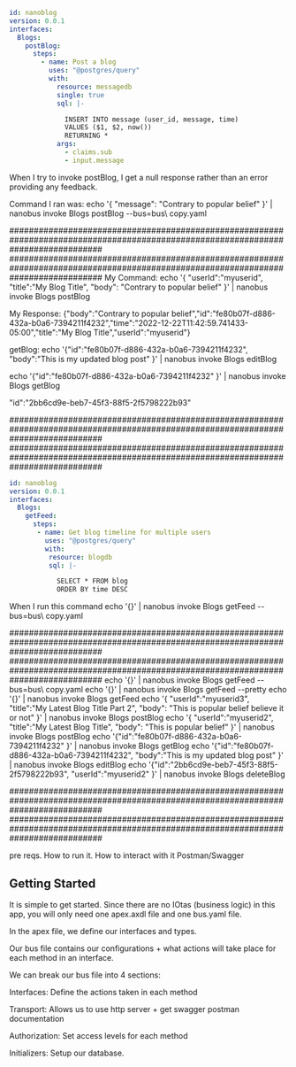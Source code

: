 ```yaml
id: nanoblog
version: 0.0.1
interfaces:
  Blogs:
    postBlog:
      steps:
        - name: Post a blog
          uses: "@postgres/query"
          with:
            resource: messagedb
            single: true
            sql: |-

              INSERT INTO message (user_id, message, time)
              VALUES ($1, $2, now())
              RETURNING *
            args:
              - claims.sub
              - input.message
```

When I try to invoke postBlog, I get a null response rather than an error providing any feedback.

Command I ran was:
echo '{ "message": "Contrary to popular belief" }' | nanobus invoke Blogs postBlog --bus=bus\ copy.yaml 

###################################################################################################################################
###################################################################################################################################
My Command:
echo '{ "userId":"myuserid", "title":"My Blog Title", "body": "Contrary to popular belief" }' | nanobus invoke Blogs postBlog

My Response:
{"body":"Contrary to popular belief","id":"fe80b07f-d886-432a-b0a6-7394211f4232","time":"2022-12-22T11:42:59.741433-05:00","title":"My Blog Title","userId":"myuserid"}


getBlog:
echo '{"id":"fe80b07f-d886-432a-b0a6-7394211f4232", "body":"This is my updated blog post" }' | nanobus invoke Blogs editBlog

echo '{"id":"fe80b07f-d886-432a-b0a6-7394211f4232" }' | nanobus invoke Blogs getBlog

"id":"2bb6cd9e-beb7-45f3-88f5-2f5798222b93"






###################################################################################################################################
###################################################################################################################################

```yaml
id: nanoblog
version: 0.0.1
interfaces:
  Blogs:
    getFeed:
      steps:
       - name: Get blog timeline for multiple users
         uses: "@postgres/query"
         with:
          resource: blogdb
          sql: |-

            SELECT * FROM blog
            ORDER BY time DESC
```
When I run this command 
echo '{}' | nanobus invoke Blogs getFeed --bus=bus\ copy.yaml

###################################################################################################################################
###################################################################################################################################
echo '{}' | nanobus invoke Blogs getFeed --bus=bus\ copy.yaml
echo '{}' | nanobus invoke Blogs getFeed --pretty
echo '{}' | nanobus invoke Blogs getFeed
echo '{ "userId":"myuserid3", "title":"My Latest Blog Title Part 2", "body": "This is popular belief believe it or not" }' | nanobus invoke Blogs postBlog
echo '{ "userId":"myuserid2", "title":"My Latest Blog Title", "body": "This is popular belief" }' | nanobus invoke Blogs postBlog
echo '{"id":"fe80b07f-d886-432a-b0a6-7394211f4232" }' | nanobus invoke Blogs getBlog
echo '{"id":"fe80b07f-d886-432a-b0a6-7394211f4232", "body":"This is my updated blog post" }' | nanobus invoke Blogs editBlog
echo '{"id":"2bb6cd9e-beb7-45f3-88f5-2f5798222b93", "userId":"myuserid2" }' | nanobus invoke Blogs deleteBlog

###################################################################################################################################
###################################################################################################################################

pre reqs.
How to run it.
How to interact with it
Postman/Swagger

## Getting Started

It is simple to get started. Since there are no IOtas (business logic) in this app, you will only need one apex.axdl file and one bus.yaml file. 

In the apex file, we define our interfaces and types.

Our bus file contains our configurations + what actions will take place for each method in an interface.

We can break our bus file into 4 sections:

Interfaces: Define the actions taken in each method 

Transport: Allows us to use http server + get swagger postman documentation 

Authorization: Set access levels for each method

Initializers: Setup our database.